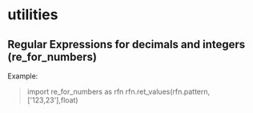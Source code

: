 # utilities

## Regular Expressions for decimals and integers (re_for_numbers)
Example:
> import re_for_numbers as rfn
> rfn.ret_values(rfn.pattern,['123,23'],float)
